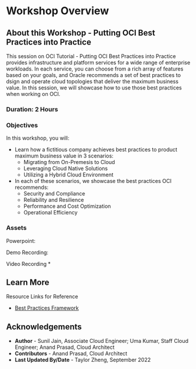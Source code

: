 # Workshop Overview

## About this Workshop - Putting OCI Best Practices into Practice

This session on OCI Tutorial - Putting OCI Best Practices into Practice provides infrastructure and platform services for a wide range of enterprise workloads. In each service, you can choose from a rich array of features based on your goals, and Oracle recommends a set of best practices to dsign and operate cloud topologies that deliver the maximum business value. In this session, we will showcase how to use those best practices when working on OCI.

### **Duration: 2 Hours**

### Objectives

In this workshop, you will:
* Learn how a fictitious company achieves best practices to product maximum business value in 3 scenarios:
    - Migrating from On-Premesis to Cloud
    - Leveraging Cloud Native Solutions
    - Utilizing a Hybrid Cloud Environment
* In each of these scenarios, we showcase the best practices OCI recommends:
    - Security and Compliance
    - Reliability and Resilience
    - Performance and Cost Optimization
    - Operational Efficiency


### **Assets**

Powerpoint:

Demo Recording:

Video Recording
* 


## Learn More

Resource Links for Reference
* [Best Practices Framework](https://docs.oracle.com/en/solutions/oci-best-practices/#GUID-5F2D2745-934E-409A-A7BA-D0976F727845)

## Acknowledgements
* **Author** - Sunil Jain, Associate Cloud Engineer; Uma Kumar, Staff Cloud Engineer; Anand Prasad, Cloud Architect
* **Contributors** -  Anand Prasad, Cloud Architect
* **Last Updated By/Date** - Taylor Zheng, September 2022
